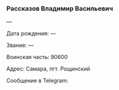 ### Рассказов Владимир Васильевич

—

Дата рождения: —

Звание: —

Воинская часть: 90600

Адрес: Самара, пгт. Рощинский

Сообщение в Telegram: []()
